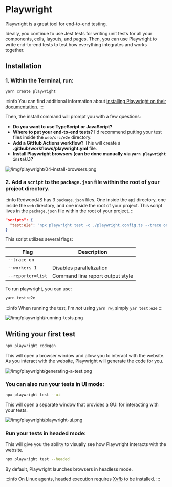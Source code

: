 # Playwright

[Playwright](https://playwright.dev/) is a great tool for end-to-end testing.

Ideally, you continue to use Jest tests for writing unit tests for all your components, cells, layouts, and pages. Then, you can use Playwright to write end-to-end tests to test how everything integrates and works together.

## Installation

### 1. Within the Terminal, run:

```sh
yarn create playwright
```

:::info
You can find additional information about [installing Playwright on their documentation.](https://playwright.dev/docs/intro)
:::

Then, the install command will prompt you with a few questions:

- **Do you want to use TypeScript or JavaScript?**
- **Where to put your end-to-end tests?** I'd recommend putting your test files inside the `web/src/e2e` directory.
- **Add a GitHub Actions workflow?** This will create a **.github/workflows/playwright.yml** file.
- **Install Playwright browsers (can be done manually via `yarn playwright install`)?**

![/img/playwright/04-install-browsers.png]()

### 2. Add a `script` to the `package.json` file within the root of your project directory.

::info
RedwoodJS has 3 `package.json` files. One inside the `api` directory, one inside the `web` directory, and one inside the root of your project. This script lives in the `package.json` file within the root of your project.
::

```json
"scripts": {
  "test:e2e": "npx playwright test -c ./playwright.config.ts --trace on --workers 1 --reporter=list"
}
```

This script utilizes several flags:

| Flag              | Description                      |
| ----------------- | -------------------------------- |
| `--trace on`      |                                  |
| `--workers 1`     | Disables parallelization         |
| `--reporter=list` | Command line report output style |

To run playwright, you can use:

```sh
yarn test:e2e
```

:::info
When running the test, I'm _not_ using `yarn rw`, simply `yar test:e2e`
:::

![/img/playwright/running-tests.png]()

## Writing your first test

```sh
npx playwright codegen
```

This will open a browser window and allow you to interact with the website. As you interact with the website, Playwright will generate the code for you.

![/img/playwright/generating-a-test.png]()

### You can also run your tests in UI mode:

```sh
npx playwright test --ui
```

This will open a separate window that provides a GUI for interacting with your tests.

![/img/playwright/playwright-ui.png]()

### Run your tests in headed mode:

This will give you the ability to visually see how Playwright interacts with the website.

```sh
npx playwright test --headed
```

By default, Playwright launches browsers in headless mode.

:::info
On Linux agents, headed execution requires [Xvfb](https://en.wikipedia.org/wiki/Xvfb) to be installed.
:::
